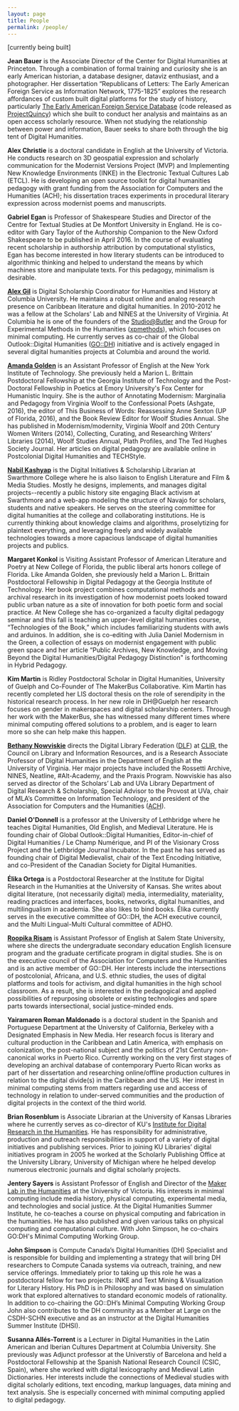```yaml
---
layout: page
title: People
permalink: /people/
---
```


[currently being built]

**Jean Bauer** is the Associate Director of the Center for Digital Humanities at Princeton.  Through a combination of formal training and curiosity she is an early American historian, a database designer, dataviz enthusiast, and a photographer. Her dissertation “Republicans of Letters: The Early American Foreign Service as Information Network, 1775-1825” explores the research affordances of custom built digital platforms for the study of history, particularly [The Early American Foreign Service Database](www.eafsd.org) (code released as [ProjectQuincy](projectquincy.org)) which she built to conduct her analysis and maintains as an open access scholarly resource.  When not studying the relationship between power and information, Bauer seeks to share both through the big tent of Digital Humanities.

**Alex Christie** is a doctoral candidate in English at the University of Victoria. He conducts research on 3D geospatial expression and scholarly communication for the Modernist Versions Project (MVP) and Implementing New Knowledge Environments (INKE) in the Electronic Textual Cultures Lab (ETCL). He is developing an open source toolkit for digital humanities pedagogy with grant funding from the Association for Computers and the Humanities (ACH); his dissertation traces experiments in procedural literary expression across modernist poems and manuscripts.

**Gabriel Egan** is Professor of Shakespeare Studies and Director of the Centre for Textual Studies at De Montfort University in England. He is co-editor with Gary Taylor of the Authorship Companion to the New Oxford Shakespeare to be published in April 2016. In the course of evaluating recent scholarship in authorship attribution by computational stylistics, Egan has become interested in how literary students can be introduced to algorithmic thinking and helped to understand the means by which machines store and manipulate texts. For this pedagogy, minimalism is desirable.

**[Alex Gil](http://www.elotroalex.com)** is Digital Scholarship Coordinator for Humanities and History at Columbia University. He maintains a robust online and analog research presence on Caribbean literature and digital humanities. In 2010-2012 he was a fellow at the Scholars' Lab and NINES at the University of Virginia. At Columbia he is one of the founders of the [Studio@Butler](https://studio.cul.columbia.edu/) and the Group for Experimental Methods in the Humanities ([xpmethods](http://xpmethod.plaintext.in/)), which focuses on minimal computing. He currently serves as co-chair of the Global Outlook::Digital Humanities ([GO::DH](http://www.globaloutlookdh.org/)) initiative and is actively engaged in several digital humanities projects at Columbia and around the world.

**[Amanda Golden](www.agoldenphd.com)** is an Assistant Professor of English at the New York Institute of Technology. She previously held a Marion L. Brittain Postdoctoral Fellowship at the Georgia Institute of Technology and the Post-Doctoral Fellowship in Poetics at Emory University's Fox Center for Humanistic Inquiry. She is the author of Annotating Modernism: Marginalia and Pedagogy from Virginia Woolf to the Confessional Poets (Ashgate, 2016), the editor of This Business of Words: Reassessing Anne Sexton (UP of Florida, 2016), and the Book Review Editor for Woolf Studies Annual. She has published in Modernism/modernity, Virginia Woolf and 20th Century Women Writers (2014), Collecting, Curating, and Researching Writers’ Libraries (2014), Woolf Studies Annual, Plath Profiles, and The Ted Hughes Society Journal. Her articles on digital pedagogy are available online in Postcolonial Digital Humanities and TECHStyle.

**[Nabil Kashyap](http://nabilk.com)** is the Digital Initiatives & Scholarship Librarian at Swarthmore College where he is also liaison to English Literature and Film & Media Studies. Mostly he designs, implements, and manages digital projects--recently a public history site engaging Black activism at Swarthmore and a web-app modeling the structure of Navajo for scholars, students and native speakers. He serves on the steering committee for digital humanities at the college and collaborating institutions. He is currently thinking about knowledge claims and algorithms, proselytizing for plaintext everything, and leveraging freely and widely available technologies towards a more capacious landscape of digital humanities projects and publics.

**Margaret Konkol** is Visiting Assistant Professor of American Literature and Poetry at New College of Florida, the public liberal arts honors college of Florida. Like Amanda Golden, she previously held a Marion L. Brittain Postdoctoral Fellowship in Digital Pedagogy at the Georgia Institute of Technology. Her book project combines computational methods and archival research in its investigation of how modernist poets looked toward public urban nature as a site of innovation for both poetic form and social practice. At New College she has co-organized a faculty digital pedagogy seminar and this fall is teaching an upper-level digital humanities course, “Technologies of the Book,” which includes familiarizing students with awls and arduinos. In addition, she is co-editing with Julia Daniel Modernism in the Green, a collection of essays on modernist engagement with public green space and her article “Public Archives, New Knowledge, and Moving Beyond the Digital Humanities/Digital Pedagogy Distinction" is forthcoming in Hybrid Pedagogy. 

**Kim Martin** is Ridley Postdoctoral Scholar in Digital Humanities, University of Guelph and Co-Founder of The MakerBus Collaborative. Kim Martin has recently completed her LIS doctoral thesis on the role of serendipity in the historical research process. In her new role in DH@Guelph her research focuses on gender in makerspaces and digital scholarship centers. Through her work with the MakerBus, she has witnessed many different times where minimal computing offered solutions to a problem, and is eager to learn more so she can help make this happen.

**[Bethany Nowviskie](http://nowviskie.org/)** directs the Digital Library Federation ([DLF](http://www.diglib.org/)) at [CLIR](http://www.clir.org/), the Council on Library and Information Resources, and is a Research Associate Professor of Digital Humanities in the Department of English at the University of Virginia. Her major projects have included the Rossetti Archive, NINES, Neatline, #Alt-Academy, and the Praxis Program. Nowviskie has also served as director of the Scholars’ Lab and UVa Library Department of Digital Research & Scholarship, Special Advisor to the Provost at UVa, chair of MLA’s Committee on Information Technology, and president of the Association for Computers and the Humanities ([ACH](http://ach.org/)). 

**Daniel O'Donnell** is a professor at the University of Lethbridge where he teaches Digital Humanities, Old English, and Medieval Literature. He is founding chair of Global Outlook::Digital Humanities, Editor-in-chief of Digital Humanities / Le Champ Numérique, and PI of the Visionary Cross Project and the Lethbridge Journal Incubator. In the past he has served as founding chair of Digital Medievalist, chair of the Text Encoding Initiative, and co-President of the Canadian Society for Digital Humanities.

**Élika Ortega** is a Postdoctoral Researcher at the Institute for Digital Research in the Humanities at the University of Kansas. She writes about digital literature, (not necessarily digital) media, intermediality, materiality, reading practices and interfaces, books, networks, digital humanities, and multilingualism in academia. She also likes to bind books. Élika currently serves in the executive committee of GO::DH, the ACH executive council, and the Multi Lingual-Multi Cultural committee of ADHO. 


**[Roopika Risam](http://roopikarisam.com/)** is Assistant Professor of English at Salem State University, where she directs the undergraduate secondary education English licensure program and the graduate certificate program in digital studies. She is on the executive council of the Association for Computers and the Humanities and is an active member of GO::DH. Her interests include the intersections of postcolonial, Africana, and U.S. ethnic studies, the uses of digital platforms and tools for activism, and digital humanities in the high school classroom. As a result, she is interested in the pedagogical and applied possibilities of repurposing obsolete or existing technologies and spare parts towards intersectional, social justice-minded ends.

**Yairamaren Roman Maldonado** is a doctoral student in the Spanish and Portuguese Department at the University of California, Berkeley with a Designated Emphasis in New Media. Her research focus is literary and cultural production in the Caribbean and Latin America, with emphasis on colonization, the post-national subject and the politics of 21st Century non-canonical works in Puerto Rico. Currently working on the very first stages of developing an archival database of contemporary Puerto Rican works as part of her dissertation and researching online/offline production cultures in relation to the digital divide(s) in the Caribbean and the US. Her interest in minimal computing stems from matters regarding use and access of technology in relation to under-served communities and the production of digital projects in the context of the third world.

**Brian Rosenblum** is Associate Librarian at the University of Kansas Libraries where he currently serves as co-director of KU's [Institute for Digital Research in the Humanities](http://idrh.ku.edu). He has responsibility for administrative, production and outreach responsibilities in support of a variety of digital initiatives and publishing services. Prior to joining KU Libraries’ digital initiatives program in 2005 he worked at the Scholarly Publishing Office at the University Library, University of Michigan where he helped develop numerous electronic journals and digital scholarly projects.

**Jentery Sayers** is Assistant Professor of English and Director of the [Maker Lab in the Humanities](http://maker.uvic.ca/) at the University of Victoria. His interests in minimal computing include media history, physical computing, experimental media, and technologies and social justice. At the Digital Humanities Summer Institute, he co-teaches a course on physical computing and fabrication in the humanities. He has also published and given various talks on physical computing and computational culture. With John Simpson, he co-chairs GO:DH's Minimal Computing Working Group. 

**John Simpson** is Compute Canada’s Digital Humanities (DH) Specialist and is responsible for building and implementing a strategy that will bring DH researchers to Compute Canada systems via outreach, training, and new service offerings. Immediately prior to taking up this role he was a postdoctoral fellow for two projects: INKE and Text Mining & Visualization for Literary History. His PhD is in Philosophy and was based on simulation work that explored alternatives to standard economic models of rationality. In addition to co-chairing the GO::DH’s Minimal Computing Working Group John also contributes to the DH community as a Member at Large on the CSDH-SCHN executive and as an instructor at the Digital Humanities Summer Institute (DHSI).

**Susanna Allés-Torrent** is a Lecturer in Digital Humanities in the Latin American and Iberian Cultures Department at Columbia University. She previously was Adjunct professor at the Universtiy of Barcelona and held a Postdoctoral Fellowship at the Spanish National Research Council (CSIC, Spain), where she worked with digital lexicography and Medieval Latin Dictionaries. Her interests include the connections of Medieval studies with digital scholarly editions, text encoding, markup languages, data mining and text analysis. She is especially concerned with minimal computing applied to digital pedagogy.
